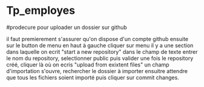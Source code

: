 # Tp_employes

#prodecure pour uploader un dossier sur github

il faut premierement s'assurer qu'on dispose d'un compte github
ensuite sur le button de menu en haut à gauche cliquer sur menu
il y a une section dans laquelle on ecrit "start a new repository"
dans le champ de texte entrer le nom du repository, selectionner public puis valider
une fois le repository créé, cliquer là où on ecris "upload from exixtent files" un champ d'importation s'ouvre, rechercher le dossier à importer ensuitre attendre que tous les fichiers soient importé puis cliquer sur commit changes.


